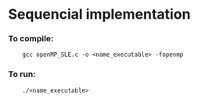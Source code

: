 # Sequencial implementation

### To compile:

```shell
    gcc openMP_SLE.c -o <name_executable> -fopenmp
```

### To run:

```shell
    ./<name_executable>
```